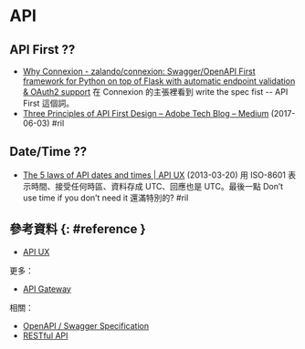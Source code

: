 # API

## API First ??

  - [Why Connexion - zalando/connexion: Swagger/OpenAPI First framework for Python on top of Flask with automatic endpoint validation & OAuth2 support](https://github.com/zalando/connexion#why-connexion) 在 Connexion 的主張裡看到 write the spec fist -- API First 這個詞。
  - [Three Principles of API First Design – Adobe Tech Blog – Medium](https://medium.com/adobetech/three-principles-of-api-first-design-fa6666d9f694) (2017-06-03) #ril

## Date/Time ??

  - [The 5 laws of API dates and times \| API UX](http://apiux.com/2013/03/20/5-laws-api-dates-and-times/) (2013-03-20) 用 ISO-8601 表示時間、接受任何時區、資料存成 UTC、回應也是 UTC。最後一點 Don’t use time if you don’t need it 還滿特別的? #ril

## 參考資料 {: #reference }

  - [API UX](http://apiux.com/)

更多：

  - [API Gateway](api-gateway.md)

相關：

  - [OpenAPI / Swagger Specification](swagger.md)
  - [RESTful API](rest.md)

